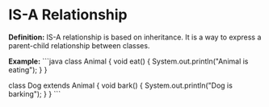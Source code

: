 # IS-A Relationship
**Definition:** IS-A relationship is based on inheritance. It is a way to express a parent-child relationship between classes.

**Example:**
\`\`\`java
class Animal {
    void eat() {
        System.out.println("Animal is eating");
    }
}

class Dog extends Animal {
    void bark() {
        System.out.println("Dog is barking");
    }
}
\`\`\`

